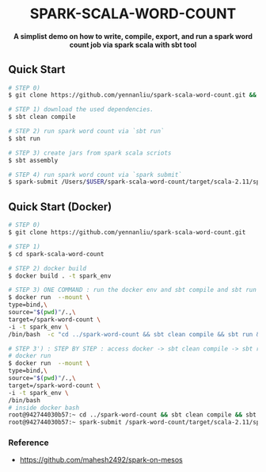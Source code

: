 <h1 align="center">SPARK-SCALA-WORD-COUNT</h1>
<h4 align="center">A simplist demo on how to write, compile, export, and run a spark word count job via spark scala with sbt tool </h4>


## Quick Start
```bash
# STEP 0) 
$ git clone https://github.com/yennanliu/spark-scala-word-count.git && cd spark-scala-word-count 

# STEP 1) download the used dependencies.
$ sbt clean compile

# STEP 2) run spark word count via `sbt run`
$ sbt run

# STEP 3) create jars from spark scala scriots 
$ sbt assembly

# STEP 4) run spark word count via `spark submit`
$ spark-submit /Users/$USER/spark-scala-word-count/target/scala-2.11/spark-scala-word-count-assembly-1.0.jar

```

## Quick Start (Docker)
```bash 
# STEP 0) 
$ git clone https://github.com/yennanliu/spark-scala-word-count.git

# STEP 1) 
$ cd spark-scala-word-count

# STEP 2) docker build 
$ docker build . -t spark_env

# STEP 3) ONE COMMAND : run the docker env and sbt compile and sbt run and assembly once 
$ docker run  --mount \
type=bind,\
source="$(pwd)"/.,\
target=/spark-word-count \
-i -t spark_env \
/bin/bash  -c "cd ../spark-word-count && sbt clean compile && sbt run && sbt assembly && spark-submit /spark-word-count/target/scala-2.11/spark-scala-word-count-assembly-1.0.jar"

# STEP 3') : STEP BY STEP : access docker -> sbt clean compile -> sbt run -> sbt assembly -> spark-submit 
# docker run 
$ docker run  --mount \
type=bind,\
source="$(pwd)"/.,\
target=/spark-word-count \
-i -t spark_env \
/bin/bash 
# inside docker bash 
root@942744030b57:~ cd ../spark-word-count && sbt clean compile && sbt run 
root@942744030b57:~ spark-submit /spark-word-count/target/scala-2.11/spark-scala-word-count-assembly-1.0.jar

```

### Reference 
- https://github.com/mahesh2492/spark-on-mesos


